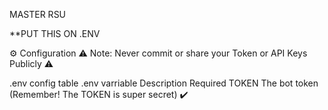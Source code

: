 MASTER RSU

**PUT THIS ON .ENV

 
 
 
⚙️ Configuration
⚠️ Note: Never commit or share your Token or API Keys Publicly ⚠️

.env config table
.env varriable	Description	Required
TOKEN	The bot token (Remember! The TOKEN is super secret)	✔️

